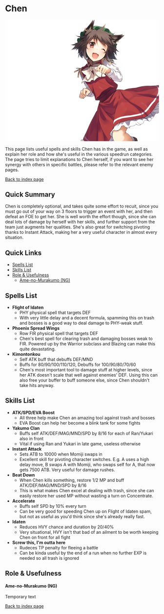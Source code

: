 # Chen

![](img/chen.png)

This page lists useful spells and skills Chen has in the game, as well as explain her role and how she's useful in the various speedrun categories. The page tries to limit explanations to Chen herself, if you want to see her synergy with others in specific battles, please refer to the relevant enemy pages.

[Back to index page](../index.md)

## Quick Summary

Chen is completely optional, and takes quite some effort to recuit, since you must go out of your way on 3 floors to trigger an event with her, and then defeat an FOE to get her. She is well worth the effort though, since she can deal lots of damage by herself with her skills, and further support from the team just augments her qualities. She's also great for switching pivoting thanks to Instant Attack, making her a very useful character in almost every situation.

## Quick Links
* [Spells List](#spells)
* [Skills List](#skills)
* [Role & Usefulness](#useful)
	* [Ame-no-Murakumo (NG)](#ng-murakumo)

## <a id="spells"></a>Spells List

* **Flight of Idaten**
	* PHY physical spell that targets DEF
	* With very little delay and a decent formula, spamming this on trash and bosses is a good way to deal damage to PHY-weak stuff.
* **Phoenix Spread Wings**
	* Row FIR physical spell that targets DEF
	* Chen's best spell for clearing trash and damaging bosses weak to FIR. Powered up by the Warrior subclass and Blazing can make this quite devastating.
* **Kimontonkou**
	* Self ATK buff that debuffs DEF/MND
	* Buffs for 80/90/100/110/120, Debuffs for 100/90/80/70/60
	* Chen's most important tool to damage stuff at higher levels, since her ATK doesn't scale that well against enemies' DEF. Using this can also free your buffer to buff someone else, since Chen shouldn't take hits anyway.

## <a id="skills"></a>Skills List

* **ATK/SPD/EVA Boost**
	* All three help make Chen an amazing tool against trash and bosses
	* EVA Boost can help her become a blink tank for some fights
* **Yakumo Clan**
	* Buffs self ATK/DEF/MAG/MND/SPD by 8/16 for each of Ran/Yukari also in front
	* Vital if using Ran and Yukari in late game, useless otherwise
* **Instant Attack**
	* Sets ATB to 10000 when Momiji swaps in
	* Excellent skill for pivoting character switches. E.g. A uses a high delay move, B swaps A with Momiji, who swaps self for A, that now gets 7500 ATB. Very useful for damage rushes.
* **Beat Down**
	* When Chen kills something, restore 1/2 MP and buff ATK/DEF/MAG/MND/SPD by 8/16
	* This is what makes Chen excel at dealing with trash, since she can easily restore her used MP without wasting a turn on Concentrate.
* **Accelerate**
	* Buffs self SPD by 10% every turn
	* Can be very good for speeding Chen up on Flight of Idaten spam, but not as useful as you'd think since she's already really fast.
* **Idaten**
	* Reduces HVY chance and duration by 20/40%
	* Very situational, HVY isn't that bad of an ailment to be worth keeping Chen on front for all fight
* **Screw this, I'm outta here**
	* Rudeces TP penalty for fleeing a battle
	* Can be kinda useful by the end of a run when no further EXP is needed so all trash is ignored

## <a id="useful"></a>Role & Usefulness

#### <a id="ng-murakumo"></a>Ame-no-Murakumo (NG)

Temporary text

[Back to index page](../index.md)
